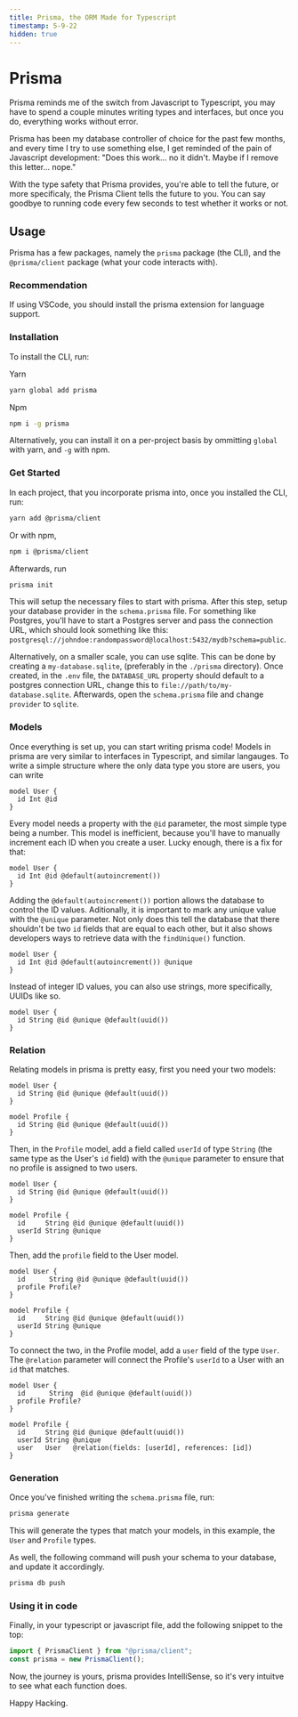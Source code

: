 ```yaml
---
title: Prisma, the ORM Made for Typescript
timestamp: 5-9-22
hidden: true
---
```


# Prisma

Prisma reminds me of the switch from Javascript to Typescript, you may have to
spend a couple minutes writing types and interfaces, but once you do, everything
works without error.

Prisma has been my database controller of choice for the past few months, and
every time I try to use something else, I get reminded of the pain of Javascript
development: "Does this work... no it didn't. Maybe if I remove this letter...
nope."

With the type safety that Prisma provides, you're able to tell the future, or
more specificaly, the Prisma Client tells the future to you. You can say goodbye
to running code every few seconds to test whether it works or not.

## Usage

Prisma has a few packages, namely the `prisma` package (the CLI), and the
`@prisma/client` package (what your code interacts with).

### Recommendation

If using VSCode, you should install the prisma extension for language support.

### Installation

To install the CLI, run:

Yarn

```bash
yarn global add prisma
```

Npm

```bash
npm i -g prisma
```

Alternatively, you can install it on a per-project basis by ommitting `global`
with yarn, and `-g` with npm.

### Get Started

In each project, that you incorporate prisma into, once you installed the CLI,
run:

```bash
yarn add @prisma/client
```

Or with npm,

```bash
npm i @prisma/client
```

Afterwards, run

```bash
prisma init
```

This will setup the necessary files to start with prisma. After this step, setup
your database provider in the `schema.prisma` file. For something like Postgres,
you'll have to start a Postgres server and pass the connection URL, which should
look something like this:
`postgresql://johndoe:randompassword@localhost:5432/mydb?schema=public`.

Alternatively, on a smaller scale, you can use sqlite. This can be done by
creating a `my-database.sqlite`, (preferably in the `./prisma` directory). Once
created, in the `.env` file, the `DATABASE_URL` property should default to a
postgres connection URL, change this to `file://path/to/my-database.sqlite`.
Afterwards, open the `schema.prisma` file and change `provider` to `sqlite`.

### Models

Once everything is set up, you can start writing prisma code! Models in prisma
are very similar to interfaces in Typescript, and similar langauges. To write a
simple structure where the only data type you store are users, you can write

```prisma
model User {
  id Int @id
}
```

Every model needs a property with the `@id` parameter, the most simple type
being a number. This model is inefficient, because you'll have to manually
increment each ID when you create a user. Lucky enough, there is a fix for that:

```prisma
model User {
  id Int @id @default(autoincrement())
}
```

Adding the `@default(autoincrement())` portion allows the database to control
the ID values. Aditionally, it is important to mark any unique value with the
`@unique` parameter. Not only does this tell the database that there shouldn't
be two `id` fields that are equal to each other, but it also shows developers
ways to retrieve data with the `findUnique()` function.

```prisma
model User {
  id Int @id @default(autoincrement()) @unique
}
```

Instead of integer ID values, you can also use strings, more specifically, UUIDs
like so.

```prisma
model User {
  id String @id @unique @default(uuid())
}
```

### Relation

Relating models in prisma is pretty easy, first you need your two models:

```prisma
model User {
  id String @id @unique @default(uuid())
}

model Profile {
  id String @id @unique @default(uuid())
}
```

Then, in the `Profile` model, add a field called `userId` of type `String` (the
same type as the User's `id` field) with the `@unique` parameter to ensure that
no profile is assigned to two users.

```prisma
model User {
  id String @id @unique @default(uuid())
}

model Profile {
  id     String @id @unique @default(uuid())
  userId String @unique
}
```

Then, add the `profile` field to the User model.

```prisma
model User {
  id      String @id @unique @default(uuid())
  profile Profile?
}

model Profile {
  id     String @id @unique @default(uuid())
  userId String @unique
}
```

To connect the two, in the Profile model, add a `user` field of the type `User`.
The `@relation` parameter will connect the Profile's `userId` to a User with an
`id` that matches.

```prisma
model User {
  id      String  @id @unique @default(uuid())
  profile Profile?
}

model Profile {
  id     String @id @unique @default(uuid())
  userId String @unique
  user   User   @relation(fields: [userId], references: [id])
}
```

### Generation

Once you've finished writing the `schema.prisma` file, run:

```bash
prisma generate
```

This will generate the types that match your models, in this example, the `User`
and `Profile` types.

As well, the following command will push your schema to your database, and
update it accordingly.

```bash
prisma db push
```

### Using it in code

Finally, in your typescript or javascript file, add the following snippet to the
top:

```ts
import { PrismaClient } from "@prisma/client";
const prisma = new PrismaClient();
```

Now, the journey is yours, prisma provides IntelliSense, so it's very intuitve
to see what each function does.

Happy Hacking.
